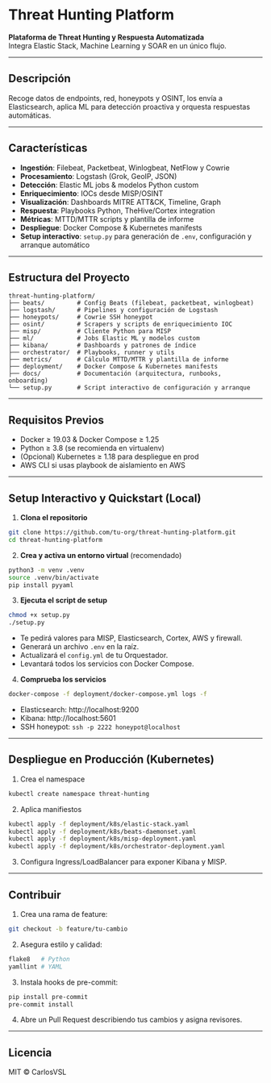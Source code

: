 # Threat Hunting Platform

**Plataforma de Threat Hunting y Respuesta Automatizada**  
Integra Elastic Stack, Machine Learning y SOAR en un único flujo.

---

## Descripción

Recoge datos de endpoints, red, honeypots y OSINT, los envía a Elasticsearch, aplica ML para detección proactiva y orquesta respuestas automáticas.

---

## Características

- **Ingestión**: Filebeat, Packetbeat, Winlogbeat, NetFlow y Cowrie  
- **Procesamiento**: Logstash (Grok, GeoIP, JSON)  
- **Detección**: Elastic ML jobs & modelos Python custom  
- **Enriquecimiento**: IOCs desde MISP/OSINT  
- **Visualización**: Dashboards MITRE ATT&CK, Timeline, Graph  
- **Respuesta**: Playbooks Python, TheHive/Cortex integration  
- **Métricas**: MTTD/MTTR scripts y plantilla de informe  
- **Despliegue**: Docker Compose & Kubernetes manifests  
- **Setup interactivo**: `setup.py` para generación de `.env`, configuración y arranque automático  

---

## Estructura del Proyecto

```text
threat-hunting-platform/
├── beats/         # Config Beats (filebeat, packetbeat, winlogbeat)
├── logstash/      # Pipelines y configuración de Logstash
├── honeypots/     # Cowrie SSH honeypot
├── osint/         # Scrapers y scripts de enriquecimiento IOC
├── misp/          # Cliente Python para MISP
├── ml/            # Jobs Elastic ML y modelos custom
├── kibana/        # Dashboards y patrones de índice
├── orchestrator/  # Playbooks, runner y utils
├── metrics/       # Cálculo MTTD/MTTR y plantilla de informe
├── deployment/    # Docker Compose & Kubernetes manifests
├── docs/          # Documentación (arquitectura, runbooks, onboarding)
└── setup.py       # Script interactivo de configuración y arranque
```

---

## Requisitos Previos

- Docker ≥ 19.03 & Docker Compose ≥ 1.25  
- Python ≥ 3.8 (se recomienda en virtualenv)  
- (Opcional) Kubernetes ≥ 1.18 para despliegue en prod  
- AWS CLI si usas playbook de aislamiento en AWS  

---

## Setup Interactivo y Quickstart (Local)

1. **Clona el repositorio**  
```bash
git clone https://github.com/tu-org/threat-hunting-platform.git
cd threat-hunting-platform
```

2. **Crea y activa un entorno virtual** (recomendado)  
```bash
python3 -m venv .venv
source .venv/bin/activate
pip install pyyaml
```

3. **Ejecuta el script de setup**  
```bash
chmod +x setup.py
./setup.py
``` 
- Te pedirá valores para MISP, Elasticsearch, Cortex, AWS y firewall.  
- Generará un archivo `.env` en la raíz.  
- Actualizará el `config.yml` de tu Orquestador.  
- Levantará todos los servicios con Docker Compose.

4. **Comprueba los servicios**  
```bash
docker-compose -f deployment/docker-compose.yml logs -f
``` 
- Elasticsearch: http://localhost:9200  
- Kibana:       http://localhost:5601  
- SSH honeypot: `ssh -p 2222 honeypot@localhost`  

---

## Despliegue en Producción (Kubernetes)

1. Crea el namespace  
```bash
kubectl create namespace threat-hunting
```

2. Aplica manifiestos  
```bash
kubectl apply -f deployment/k8s/elastic-stack.yaml
kubectl apply -f deployment/k8s/beats-daemonset.yaml
kubectl apply -f deployment/k8s/misp-deployment.yaml
kubectl apply -f deployment/k8s/orchestrator-deployment.yaml
```

3. Configura Ingress/LoadBalancer para exponer Kibana y MISP.

---

## Contribuir

1. Crea una rama de feature:  
```bash
git checkout -b feature/tu-cambio
```

2. Asegura estilo y calidad:  
```bash
flake8   # Python
yamllint # YAML
```
3. Instala hooks de pre-commit:  
```bash
pip install pre-commit
pre-commit install
```

4. Abre un Pull Request describiendo tus cambios y asigna revisores.

---

## Licencia

MIT © CarlosVSL  

